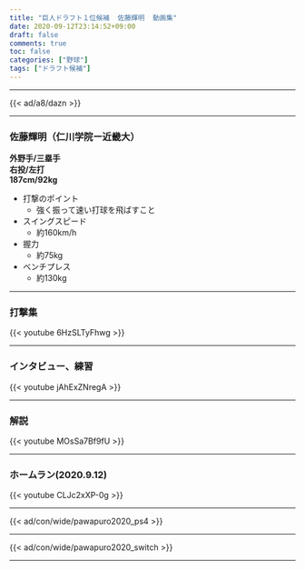 ```yaml
---
title: "巨人ドラフト１位候補  佐藤輝明  動画集"
date: 2020-09-12T23:14:52+09:00
draft: false
comments: true
toc: false
categories: ["野球"]
tags: ["ドラフト候補"]
---
```


<!--more-->

---

{{< ad/a8/dazn >}}

---

### 佐藤輝明（仁川学院ー近畿大）

**外野手/三塁手**  
**右投/左打**  
**187cm/92kg**

- 打撃のポイント
  - 強く振って速い打球を飛ばすこと
- スイングスピード
  - 約160km/h
- 握力
  - 約75kg
- ベンチプレス
  - 約130kg

---

### 打撃集

{{< youtube 6HzSLTyFhwg >}}

---

### インタビュー、練習

{{< youtube jAhExZNregA >}}

---

### 解説

{{< youtube MOsSa7Bf9fU >}}

---

### ホームラン(2020.9.12)

{{< youtube CLJc2xXP-0g >}}

---

{{< ad/con/wide/pawapuro2020_ps4 >}}

---

{{< ad/con/wide/pawapuro2020_switch >}}

---
